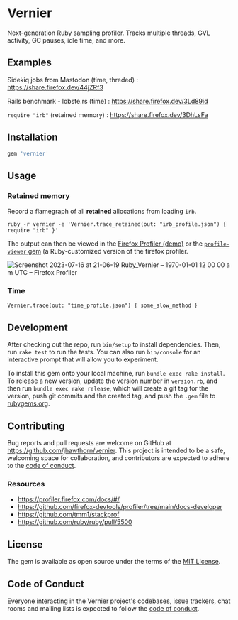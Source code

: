 # Vernier

Next-generation Ruby sampling profiler. Tracks multiple threads, GVL activity, GC pauses, idle time, and more.

## Examples

Sidekiq jobs from Mastodon (time, threded)
: https://share.firefox.dev/44jZRf3

Rails benchmark - lobste.rs (time)
: https://share.firefox.dev/3Ld89id

`require "irb"` (retained memory)
: https://share.firefox.dev/3DhLsFa

## Installation

```ruby
gem 'vernier'
```

## Usage

### Retained memory

Record a flamegraph of all **retained** allocations from loading `irb`.

```
ruby -r vernier -e 'Vernier.trace_retained(out: "irb_profile.json") { require "irb" }'
```

The output can then be viewed in the [Firefox Profiler (demo)]() or the [`profile-viewer` gem](https://github.com/tenderlove/profiler/tree/ruby) (a Ruby-customized version of the firefox profiler.

![Screenshot 2023-07-16 at 21-06-19 Ruby_Vernier – 1970-01-01 12 00 00 a m  UTC – Firefox Profiler](https://github.com/jhawthorn/vernier/assets/131752/9ca0b593-70fb-4c8b-aed9-cb33e0e0bc06)

### Time

```
Vernier.trace(out: "time_profile.json") { some_slow_method }
```

## Development

After checking out the repo, run `bin/setup` to install dependencies. Then, run `rake test` to run the tests. You can also run `bin/console` for an interactive prompt that will allow you to experiment.

To install this gem onto your local machine, run `bundle exec rake install`. To release a new version, update the version number in `version.rb`, and then run `bundle exec rake release`, which will create a git tag for the version, push git commits and the created tag, and push the `.gem` file to [rubygems.org](https://rubygems.org).

## Contributing

Bug reports and pull requests are welcome on GitHub at https://github.com/jhawthorn/vernier. This project is intended to be a safe, welcoming space for collaboration, and contributors are expected to adhere to the [code of conduct](https://github.com/jhawthorn/vernier/blob/main/CODE_OF_CONDUCT.md).

### Resources

* https://profiler.firefox.com/docs/#/
* https://github.com/firefox-devtools/profiler/tree/main/docs-developer
* https://github.com/tmm1/stackprof
* https://github.com/ruby/ruby/pull/5500

## License

The gem is available as open source under the terms of the [MIT License](https://opensource.org/licenses/MIT).

## Code of Conduct

Everyone interacting in the Vernier project's codebases, issue trackers, chat rooms and mailing lists is expected to follow the [code of conduct](https://github.com/jhawthorn/vernier/blob/main/CODE_OF_CONDUCT.md).
